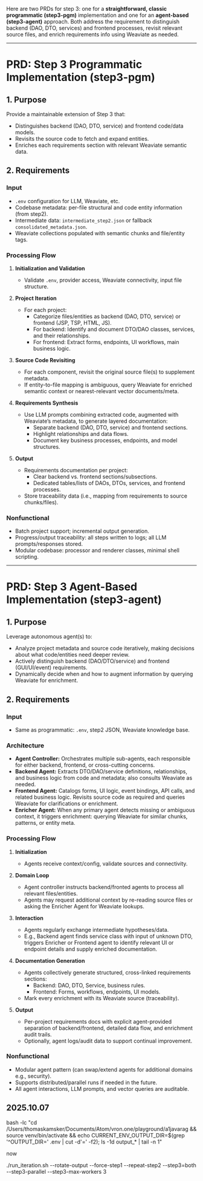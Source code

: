 Here are two PRDs for step 3: one for a **straightforward, classic programmatic (step3-pgm)** implementation and one for an **agent-based (step3-agent)** approach. Both address the requirement to distinguish backend (DAO, DTO, services) and frontend processes, revisit relevant source files, and enrich requirements info using Weaviate as needed.

***

# PRD: Step 3 Programmatic Implementation (step3-pgm)

## 1. Purpose

Provide a maintainable extension of Step 3 that:
- Distinguishes backend (DAO, DTO, service) and frontend code/data models.
- Revisits the source code to fetch and expand entities.
- Enriches each requirements section with relevant Weaviate semantic data.

## 2. Requirements

### Input
- `.env` configuration for LLM, Weaviate, etc.
- Codebase metadata: per-file structural and code entity information (from step2).
- Intermediate data: `intermediate_step2.json` or fallback `consolidated_metadata.json`.
- Weaviate collections populated with semantic chunks and file/entity tags.

### Processing Flow

1. **Initialization and Validation**
   - Validate `.env`, provider access, Weaviate connectivity, input file structure.

2. **Project Iteration**
   - For each project:
     - Categorize files/entities as backend (DAO, DTO, service) or frontend (JSP, TSP, HTML, JS).
     - For backend: Identify and document DTO/DAO classes, services, and their relationships.
     - For frontend: Extract forms, endpoints, UI workflows, main business logic.

3. **Source Code Revisiting**
   - For each component, revisit the original source file(s) to supplement metadata.
   - If entity-to-file mapping is ambiguous, query Weaviate for enriched semantic context or nearest-relevant vector documents/meta.

4. **Requirements Synthesis**
   - Use LLM prompts combining extracted code, augmented with Weaviate’s metadata, to generate layered documentation:
     - Separate backend (DAO, DTO, service) and frontend sections.
     - Highlight relationships and data flows.
     - Document key business processes, endpoints, and model structures.

5. **Output**
   - Requirements documentation per project:
     - Clear backend vs. frontend sections/subsections.
     - Dedicated tables/lists of DAOs, DTOs, services, and frontend processes.
   - Store traceability data (i.e., mapping from requirements to source chunks/files).

### Nonfunctional
- Batch project support; incremental output generation.
- Progress/output traceability: all steps written to logs; all LLM prompts/responses stored.
- Modular codebase: processor and renderer classes, minimal shell scripting.

***

# PRD: Step 3 Agent-Based Implementation (step3-agent)

## 1. Purpose

Leverage autonomous agent(s) to:
- Analyze project metadata and source code iteratively, making decisions about what code/entities need deeper review.
- Actively distinguish backend (DAO/DTO/service) and frontend (GUI/UI/event) requirements.
- Dynamically decide when and how to augment information by querying Weaviate for enrichment.

## 2. Requirements

### Input
- Same as programmatic: `.env`, step2 JSON, Weaviate knowledge base.

### Architecture

- **Agent Controller:** Orchestrates multiple sub-agents, each responsible for either backend, frontend, or cross-cutting concerns.
- **Backend Agent:** Extracts DTO/DAO/service definitions, relationships, and business logic from code and metadata; also consults Weaviate as needed.
- **Frontend Agent:** Catalogs forms, UI logic, event bindings, API calls, and related business logic. Revisits source code as required and queries Weaviate for clarifications or enrichment.
- **Enricher Agent:** When any primary agent detects missing or ambiguous context, it triggers enrichment: querying Weaviate for similar chunks, patterns, or entity meta.

### Processing Flow

1. **Initialization**
   - Agents receive context/config, validate sources and connectivity.

2. **Domain Loop**
   - Agent controller instructs backend/fronted agents to process all relevant files/entities.
   - Agents may request additional context by re-reading source files or asking the Enricher Agent for Weaviate lookups.

3. **Interaction**
   - Agents regularly exchange intermediate hypotheses/data.
   - E.g., Backend agent finds service class with input of unknown DTO, triggers Enricher or Frontend agent to identify relevant UI or endpoint details and supply enriched documentation.

4. **Documentation Generation**
   - Agents collectively generate structured, cross-linked requirements sections:
     - Backend: DAO, DTO, Service, business rules.
     - Frontend: Forms, workflows, endpoints, UI models.
   - Mark every enrichment with its Weaviate source (traceability).

5. **Output**
   - Per-project requirements docs with explicit agent-provided separation of backend/frontend, detailed data flow, and enrichment audit trails.
   - Optionally, agent logs/audit data to support continual improvement.

### Nonfunctional
- Modular agent pattern (can swap/extend agents for additional domains e.g., security).
- Supports distributed/parallel runs if needed in the future.
- All agent interactions, LLM prompts, and vector queries are auditable.



## 2025.10.07 

bash -lc "cd /Users/thomaskamsker/Documents/Atom/vron.one/playground/a1javarag && source venv/bin/activate && echo CURRENT_ENV_OUTPUT_DIR=$(grep '^OUTPUT_DIR=' .env | cut -d'=' -f2); ls -1d output_* | tail -n 1"

now 

./run_iteration.sh --rotate-output --force-step1 --repeat-step2 --step3=both --step3-parallel --step3-max-workers 3

